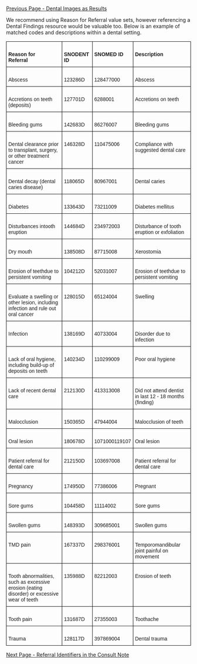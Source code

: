 [Previous Page - Dental Images as Results](dental_images_as_results.html)

We recommend using Reason for Referral value sets, however referencing a Dental Findings resource would be valuable too. Below is an example of matched codes and descriptions within a dental setting.
<style type="text/css">
.tg  {border-collapse:collapse;border-spacing:0;}
.tg td{border-color:black;border-style:solid;border-width:1px;font-family:Arial, sans-serif;font-size:14px;
  overflow:hidden;padding:10px 5px;word-break:normal;}
.tg th{border-color:black;border-style:solid;border-width:1px;font-family:Arial, sans-serif;font-size:14px;
  font-weight:normal;overflow:hidden;padding:10px 5px;word-break:normal;}
.tg .tg-1wig{font-weight:bold;text-align:left;vertical-align:top}
.tg .tg-0lax{text-align:left;vertical-align:top}
</style>
<table class="tg">
<thead>
  <tr>
    <th class="tg-1wig">&nbsp;&nbsp;&nbsp;<br>Reason for Referral&nbsp;&nbsp;&nbsp;</th>
    <th class="tg-1wig">&nbsp;&nbsp;&nbsp;<br>SNODENT ID&nbsp;&nbsp;&nbsp;</th>
    <th class="tg-1wig">&nbsp;&nbsp;&nbsp;<br>SNOMED ID&nbsp;&nbsp;&nbsp;</th>
    <th class="tg-1wig">&nbsp;&nbsp;&nbsp;<br>Description&nbsp;&nbsp;&nbsp;</th>
  </tr>
</thead>
<tbody>
  <tr>
    <td class="tg-0lax"><br>Abscess</td>
    <td class="tg-0lax"><br>123286D</td>
    <td class="tg-0lax"><br>128477000</td>
    <td class="tg-0lax"><br>Abscess</td>
  </tr>
  <tr>
    <td class="tg-0lax"><br>Accretions on teeth (deposits)</td>
    <td class="tg-0lax"><br>127701D</td>
    <td class="tg-0lax"><br>6288001</td>
    <td class="tg-0lax"><br>Accretions on teeth</td>
  </tr>
  <tr>
    <td class="tg-0lax"><br>Bleeding gums</td>
    <td class="tg-0lax"><br>142683D</td>
    <td class="tg-0lax"><br>86276007</td>
    <td class="tg-0lax"><br>Bleeding gums</td>
  </tr>
  <tr>
    <td class="tg-0lax"><br>Dental clearance prior to transplant, surgery, or other treatment cancer</td>
    <td class="tg-0lax"><br>146328D</td>
    <td class="tg-0lax"><br>110475006</td>
    <td class="tg-0lax"><br>Compliance with suggested dental care</td>
  </tr>
  <tr>
    <td class="tg-0lax"><br>Dental decay (dental caries disease)</td>
    <td class="tg-0lax"><br>118065D</td>
    <td class="tg-0lax"><br>80967001</td>
    <td class="tg-0lax"><br>Dental caries</td>
  </tr>
  <tr>
    <td class="tg-0lax"><br>Diabetes</td>
    <td class="tg-0lax"><br>133643D</td>
    <td class="tg-0lax"><br>73211009</td>
    <td class="tg-0lax"><br>Diabetes mellitus</td>
  </tr>
  <tr>
    <td class="tg-0lax"><br>Disturbances intooth eruption</td>
    <td class="tg-0lax"><br>144684D</td>
    <td class="tg-0lax"><br>234972003</td>
    <td class="tg-0lax"><br>Disturbance of tooth eruption or exfoliation</td>
  </tr>
  <tr>
    <td class="tg-0lax"><br>Dry mouth</td>
    <td class="tg-0lax"><br>138508D</td>
    <td class="tg-0lax"><br>87715008</td>
    <td class="tg-0lax"><br>Xerostomia</td>
  </tr>
  <tr>
    <td class="tg-0lax"><br>Erosion of teethdue to persistent vomiting</td>
    <td class="tg-0lax"><br>104212D</td>
    <td class="tg-0lax"><br>52031007</td>
    <td class="tg-0lax"><br>Erosion of teethdue to persistent vomiting</td>
  </tr>
  <tr>
    <td class="tg-0lax"><br>Evaluate a swelling or other lesion, including infection and rule out oral cancer</td>
    <td class="tg-0lax"><br>128015D</td>
    <td class="tg-0lax"><br>65124004</td>
    <td class="tg-0lax"><br>Swelling</td>
  </tr>
  <tr>
    <td class="tg-0lax"><br>Infection</td>
    <td class="tg-0lax"><br>138169D</td>
    <td class="tg-0lax"><br>40733004</td>
    <td class="tg-0lax"><br>Disorder due to infection</td>
  </tr>
  <tr>
    <td class="tg-0lax"><br>Lack of oral hygiene, including build-up of deposits on teeth</td>
    <td class="tg-0lax"><br>140234D</td>
    <td class="tg-0lax"><br>110299009</td>
    <td class="tg-0lax"><br>Poor oral hygiene</td>
  </tr>
  <tr>
    <td class="tg-0lax"><br>Lack of recent dental care</td>
    <td class="tg-0lax"><br>212130D</td>
    <td class="tg-0lax"><br>413313008</td>
    <td class="tg-0lax"><br>Did not attend dentist in last 12 - 18 months (finding)</td>
  </tr>
  <tr>
    <td class="tg-0lax"><br>Malocclusion</td>
    <td class="tg-0lax"><br>150365D</td>
    <td class="tg-0lax"><br>47944004</td>
    <td class="tg-0lax"><br>Malocclusion of teeth</td>
  </tr>
  <tr>
    <td class="tg-0lax"><br>Oral lesion</td>
    <td class="tg-0lax"><br>180678D</td>
    <td class="tg-0lax"><br>1071000119107</td>
    <td class="tg-0lax"><br>Oral lesion</td>
  </tr>
  <tr>
    <td class="tg-0lax"><br>Patient referral for dental care</td>
    <td class="tg-0lax"><br>212150D</td>
    <td class="tg-0lax"><br>103697008</td>
    <td class="tg-0lax"><br>Patient referral for dental care</td>
  </tr>
  <tr>
    <td class="tg-0lax"><br>Pregnancy</td>
    <td class="tg-0lax"><br>174950D</td>
    <td class="tg-0lax"><br>77386006</td>
    <td class="tg-0lax"><br>Pregnant</td>
  </tr>
  <tr>
    <td class="tg-0lax"><br>Sore gums</td>
    <td class="tg-0lax"><br>104458D</td>
    <td class="tg-0lax"><br>11114002</td>
    <td class="tg-0lax"><br>Sore gums</td>
  </tr>
  <tr>
    <td class="tg-0lax"><br>Swollen gums</td>
    <td class="tg-0lax"><br>148393D</td>
    <td class="tg-0lax"><br>309685001</td>
    <td class="tg-0lax"><br>Swollen gums</td>
  </tr>
  <tr>
    <td class="tg-0lax"><br>TMD pain</td>
    <td class="tg-0lax"><br>167337D</td>
    <td class="tg-0lax"><br>298376001</td>
    <td class="tg-0lax"><br>Temporomandibular joint painful on movement</td>
  </tr>
  <tr>
    <td class="tg-0lax"><br>Tooth abnormalities, such as excessive erosion (eating disorder) or excessive wear of teeth</td>
    <td class="tg-0lax"><br>135988D</td>
    <td class="tg-0lax"><br>82212003</td>
    <td class="tg-0lax"><br>Erosion of teeth</td>
  </tr>
  <tr>
    <td class="tg-0lax"><br>Tooth pain</td>
    <td class="tg-0lax"><br>131687D</td>
    <td class="tg-0lax"><br>27355003</td>
    <td class="tg-0lax"><br>Toothache</td>
  </tr>
  <tr>
    <td class="tg-0lax"><br>Trauma</td>
    <td class="tg-0lax"><br>128117D</td>
    <td class="tg-0lax"><br>397869004</td>
    <td class="tg-0lax"><br>Dental trauma</td>
  </tr>
</tbody>
</table>


[Next Page - Referral Identifiers in the Consult Note](referral_identifiers_in_the_consult_note.html)